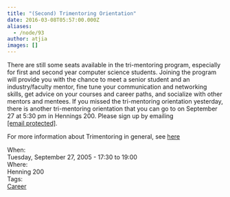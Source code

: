 ```yaml
---
title: "(Second) Trimentoring Orientation"
date: 2016-03-08T05:57:00.000Z
aliases:
  - /node/93
author: atjia
images: []
---
```


<div class="field field-name-body field-type-text-with-summary field-label-hidden"><div class="field-items"><div class="field-item even"><p>There are still some seats available in the tri-mentoring program, especially for first and second year computer science students.  Joining the program will provide you with the chance to meet a senior student and an industry/faculty mentor, fine tune your communication and networking skills, get advice on your courses and career paths, and socialize with other mentors and mentees.  If you missed the tri-mentoring orientation yesterday, there is another tri-mentoring orientation that you can go to on September 27 at 5:30 pm in Hennings 200.  Please sign up by emailing <a href="/cdn-cgi/l/email-protection#c9a4a7ae89aabae7bcabaae7aaa8"><span class="__cf_email__" data-cfemail="9df0f3faddfeeeb3e8fffeb3fefc">[email&#xA0;protected]</span></a>.</p>
<p>For more information about Trimentoring in general, see <a href="/node/47">here</a></p>
</div></div></div><div class="field field-name-field-dates field-type-datetime field-label-above"><div class="field-label">When:&#xA0;</div><div class="field-items"><div class="field-item even"><span class="date-display-single">Tuesday, September 27, 2005 - <span class="date-display-range"><span class="date-display-start">17:30</span> to <span class="date-display-end">19:00</span></span></span></div></div></div><div class="field field-name-field-location field-type-text field-label-above"><div class="field-label">Where:&#xA0;</div><div class="field-items"><div class="field-item even">Henning 200</div></div></div>    <footer>
    <div class="field field-name-field-tags field-type-taxonomy-term-reference field-label-above"><div class="field-label">Tags:&#xA0;</div><div class="field-items"><div class="field-item even"><a href="/career">Career</a></div></div></div>      </footer>
